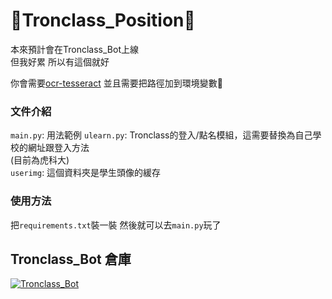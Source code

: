 # 👾Tronclass_Position👾
本來預計會在Tronclass_Bot上線  
但我好累 所以有這個就好
  
你會需要[ocr-tesseract](https://github.com/UB-Mannheim/tesseract/wiki) 並且需要把路徑加到環境變數💩

### 文件介紹
`main.py`: 用法範例
`ulearn.py`: Tronclass的登入/點名模組，這需要替換為自己學校的網址跟登入方法  
(目前為虎科大)  
`userimg`: 這個資料夾是學生頭像的緩存  

### 使用方法
把`requirements.txt`裝一裝 然後就可以去`main.py`玩了

## Tronclass_Bot 倉庫
[![Tronclass_Bot](https://github-readme-stats.vercel.app/api/pin/?username=XiaXia009&repo=Tronclass_Bot&theme=prussian)](https://github.com/XiaXia009/Tronclass_Bot)